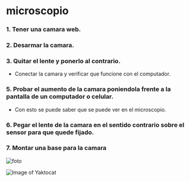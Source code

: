 # microscopio

### 1. Tener una camara web.

### 2. Desarmar la camara.

### 3. Quitar el lente y ponerlo al contrario.
 * Conectar la camara y verificar que funcione con el computador.

### 5. Probar el aumento de la camara poniendola frente a la pantalla de un computador o celular.
 * Con esto se puede saber que se puede ver en el microscopio.
### 6. Pegar el lente de la camara en el sentido contrario sobre el sensor para que quede fijado.
### 7. Montar una base para la camara 



![foto](/Camara.jpg)

![Image of Yaktocat](https://octodex.github.com/images/yaktocat.png)

